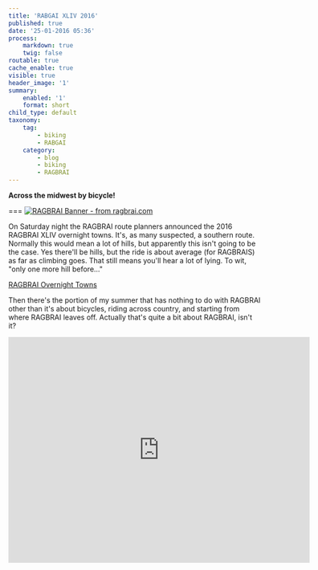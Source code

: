 ```yaml
---
title: 'RABGAI XLIV 2016'
published: true
date: '25-01-2016 05:36'
process:
    markdown: true
    twig: false
routable: true
cache_enable: true
visible: true
header_image: '1'
summary:
    enabled: '1'
    format: short
child_type: default
taxonomy:
    tag:
        - biking
        - RABGAI
    category:
        - blog
        - biking
        - RAGBRAI
---
```


**Across the midwest by bicycle!**

===
[![RAGBRAI Banner - from ragbrai.com](http://ragbrai.com/wp-content/themes/ragbrai/images/post_topper_1.jpg)](https://ragbrai.com)

On Saturday night the RAGBRAI route planners announced the 2016 RAGBRAI XLIV overnight towns. It's, as many suspected, a southern route. Normally this would mean a lot of hills, but apparently this isn't going to be the case. Yes there'll be hills, but the ride is about average (for RAGBRAIS) as far as climbing goes. That still means you'll hear a lot of lying. To wit, "only one more hill before..."

[RAGBRAI Overnight Towns](https://ragbrai.com/2016-overnight-town-map)

Then there's the portion of my summer that has nothing to do with RAGBRAI other than it's about bicycles, riding across country, and starting from where RAGBRAI leaves off. Actually that's quite a bit about RAGBRAI, isn't it?

<iframe src="https://www.google.com/maps/embed?pb=!1m52!1m12!1m3!1d1512062.3663072404!2d-90.58651817649631!3d42.25190162710485!2m3!1f0!2f0!3f0!3m2!1i1024!2i768!4f13.1!4m37!3e1!4m5!1s0x87e3e521a40b18ab%3A0x8398f6022e24c5fd!2sMuscatine%2C+IA!3m2!1d41.424473!2d-91.0432051!4m5!1s0x87e2602ef1656235%3A0xa3934030a932aafe!2sClinton%2C+IA!3m2!1d41.8444735!2d-90.18873789999999!4m5!1s0x8808696866cd5873%3A0x81d7a51cd16a2b94!2sFreeport%2C+IL!3m2!1d42.296686099999995!2d-89.6212271!4m5!1s0x8806312ec6f839c5%3A0xc6af15e674483cb4!2sEvansville%2C+WI!3m2!1d42.7802831!2d-89.2992838!4m5!1s0x88067424ef7eff7d%3A0x89a88bb636dfefa6!2sFort+Atkinson%2C+WI!3m2!1d42.9288944!2d-88.8370509!4m5!1s0x88051f24182cac6b%3A0x724db7758dc3d50!2sShorewood%2C+WI!3m2!1d43.0891787!2d-87.8875848!5e0!3m2!1sen!2sus!4v1453739346391" width="600" height="450" frameborder="0" style="border:0" allowfullscreen></iframe>
